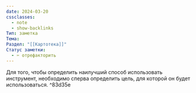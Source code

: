 ```yaml
---
date: 2024-03-20
cssclasses:
  - note
  - show-backlinks
Тип: заметка
Тема: 
Раздел: "[[Картотека]]"
Статус заметки:
  - ✂️ отрефакторить
---
```


Для того, чтобы определить наилучший способ использовать инструмент, необходимо сперва определить цель, для которой он будет использоваться. ^83d35e
